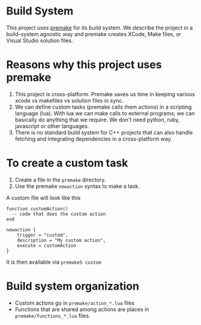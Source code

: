 Build System
========

This project uses [premake](https://premake.github.io/) for its build system. We describe
the project in a build-system agnostic way and premake creates XCode, Make files, or Visual
Studio solution files.

Reasons why this project uses premake
========
1. This project is cross-platform. Premake saves us time in keeping various xcode vs
makefiles vs solution files in sync.
2. We can define custom tasks (premake calls them actions) in a scripting language (lua).
   With lua we can make calls to external programs; we can basically do anything that
   we require. We don't need python, ruby, javascript or other languages.
3. There is no standard build system for C++ projects that can also handle fetching
   and integrating dependencies in a cross-platform way.

To create a custom task
========
1. Create a file in the `premake` directory.
2. Use the premake `newaction` syntax to make a task.

A custom file will look like this

```
function customAction()
  -- code that does the custom action
end

newaction {
    trigger = "custom",
    description = "My custom action",
    execute = customAction
}

```

It is then available via `premake5 custom`

Build system organization
=========
* Custom actions go in `premake/action_*.lua` files
* Functions that are shared among actions are places in `premake/functions_*.lua` files.
